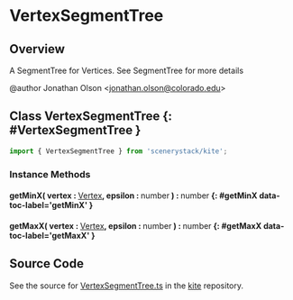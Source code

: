# VertexSegmentTree

## Overview

A SegmentTree for Vertices. See SegmentTree for more details

@author Jonathan Olson &lt;jonathan.olson@colorado.edu&gt;

## Class VertexSegmentTree {: #VertexSegmentTree }


```js
import { VertexSegmentTree } from 'scenerystack/kite';
```
### Instance Methods

#### getMinX( vertex : <span style="font-weight: 400;">[Vertex](../kite/Vertex.md)</span>, epsilon : <span style="font-weight: 400;"><span style="color: hsla(calc(var(--md-hue) + 180deg),80%,40%,1);">number</span></span> ) : <span style="font-weight: 400;"><span style="color: hsla(calc(var(--md-hue) + 180deg),80%,40%,1);">number</span></span> {: #getMinX data-toc-label='getMinX' }

#### getMaxX( vertex : <span style="font-weight: 400;">[Vertex](../kite/Vertex.md)</span>, epsilon : <span style="font-weight: 400;"><span style="color: hsla(calc(var(--md-hue) + 180deg),80%,40%,1);">number</span></span> ) : <span style="font-weight: 400;"><span style="color: hsla(calc(var(--md-hue) + 180deg),80%,40%,1);">number</span></span> {: #getMaxX data-toc-label='getMaxX' }



## Source Code

See the source for [VertexSegmentTree.ts](https://github.com/phetsims/kite/blob/main/js/ops/VertexSegmentTree.ts) in the [kite](https://github.com/phetsims/kite) repository.

